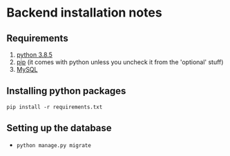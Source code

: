 # Backend installation notes

## Requirements

1. [python 3.8.5](https://www.python.org/downloads/)
1. [pip](https://pypi.org/project/pip/) (it comes with python unless you uncheck it from the 'optional' stuff)
1. [MySQL](https://www.mysql.com/downloads/)

## Installing python packages
`pip install -r requirements.txt`

## Setting up the database
* `python manage.py migrate`


